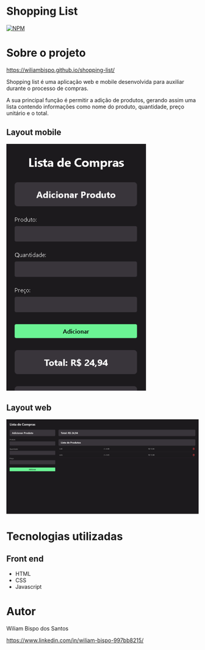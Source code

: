 # Shopping List
[![NPM](https://img.shields.io/npm/l/react)](https://github.com/WiliamBispo/shopping-list/blob/main/LICENSE) 

# Sobre o projeto

https://wiliambispo.github.io/shopping-list/

Shopping list é uma aplicação web e mobile desenvolvida para auxiliar durante o processo de compras.

A sua principal função é permitir a adição de produtos, gerando assim uma lista contendo informações como nome do produto, quantidade, preço unitário e o total.

## Layout mobile
<img src="/assets/shopping-list-mobile.png" height="645px">

## Layout web
<img src="/assets/shopping-list-web.png">

# Tecnologias utilizadas
## Front end
- HTML
- CSS
- Javascript

# Autor

Wiliam Bispo dos Santos

https://www.linkedin.com/in/wiliam-bispo-997bb8215/

